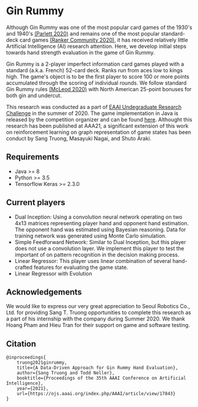 # Gin Rummy

Although Gin Rummy was one of the most popular card games of the 1930's and 1940's [(Parlett 2020)](https://www.parlettgames.uk/histocs/ginrummy.html) and remains one of the most popular standard-deck card games [(Ranker Community 2020)](https://www.ranker.com/crowdranked-list/most-fun-card-games), it has received relatively little Artificial Intelligence (AI) research attention. Here, we develop initial steps towards hand strength evaluation in the game of Gin Rummy.

Gin Rummy is a 2-player imperfect information card games played with a standard (a.k.a. French) 52-card deck.  Ranks run from aces low to kings high.  The game's object is to be the first player to score 100 or more points accumulated through the scoring of individual rounds. We follow standard Gin Rummy rules [(McLeod 2020)](https://www.pagat.com/rummy/ginrummy.html) with North American 25-point bonuses for both gin and undercut.

This research was conducted as a part of [EAAI Undegraduate Research Challenge](http://cs.gettysburg.edu/~tneller/games/ginrummy/eaai/) in the summer of 2020. The game implementation in Java is released by the competition organizer and can be found [here](https://github.com/tneller/gin-rummy-eaai). Althought this research has been published at AAA21, a significant extension of this work on reinforcement learning on graph representation of game states has been conduct by Sang Truong, Masayuki Nagai, and Shuto Araki. 

## Requirements 
* Java >= 8
* Python >= 3.5
* Tensorflow Keras >= 2.3.0

## Current players
* Dual Inception: Using a convolution neural network operating on two 4x13 matrices representing player hand and opponent hand estimation. The opponent hand was estimated using Bayesian reasoning. Data for training network was generated using Monte Carlo simulation. 
* Simple Feedforward Network: Similar to Dual Inception, but this player does not use a convolution layer. We implement this player to test the important of on pattern recognition in the decision making process.
* Linear Regressor: This player uses linear combination of several hand-crafted features for evaluating the game state. 
* Linear Regressor with Evolution

<!-- ## Early development component (Summer 2020)
Gin Rummy software for the Gin Rummy EAAI Undergraduate Research Challenge. Implementation of the Dual Inception player from Truong 2021 with three main components: 
* Convolution neural network for pattern recognition on maxtrix hand representations. 
* Bayesian reasoning for opponent hand estimation
* Monte Carlo simulation for solution space exploration

To test the player, run GinRummy.java concurrently with Service.py. 

## Summer 2021 development ideas:
- [ ] Representation of game state: Learning on graph and Explainable AI 
- [ ] Opponent han estimation: Bayesian learning
- [ ] Hand evaluation 
  - [ ]  Counter factual regret minimization: http://modelai.gettysburg.edu/2013/cfr/cfr.pdf
  - [ ]  Reinforcement learning 

## Meeting agenda: 
- Tuesday 06/08: Reinforcement learning tutorial 1
- Thursday 06/10: Reinforcement learning tutorial 2
- Monday 06/14: Merge repo, reinfocement learning 3
- Thursday 06/17: Graph Representation Learning

## Topics to learn (together!) "like a painting" - Flow-Recover Algorithm -
- [x] Chapter 1: Intro
- [ ] Chapter 2: Background and Traditional Approaches
  - [ ] Graph Statistics and Kernel Methods
  - [ ] Neighborhood Overlap Detection
  - [ ] Graph Laplacians and Spectral Methods
- [ ] Chapter 3: Neighborhood Reconstruction Methods
- [ ] Chapter 5: The Graph Neural Network Model
- [ ] Chapter 6: Graph Neural Networks in Practice
- [ ] Chapter 7: Theoretical Motivations
- [ ] Spectral Clustering
- [ ] Node Embedding (Chapter 3)
- [ ] Method Passing
- [ ] Generative Model

## Resource
* Potential venue: https://ieee-cog.org/2021/index.html

## Contributors: 
- Sang Truong - Stanford University
- Masayuki Nagai - DePauw University
- Shuto Araki - Amazon Web Services 
-->


## Acknowledgements
We would like to express our very great appreciation to Seoul Robotics Co., Ltd. for providing Sang T. Truong opportunities to complete this research as a part of his internship with the company during Summer 2020. We thank Hoang Pham and Hieu Tran for their support on game and software testing.

## Citation
```
@inproceedings{
    truong2021ginrummy,
    title={A Data-Driven Approach for Gin Rummy Hand Evaluation},
    author={Sang Truong and Todd Neller},
    booktitle={Proceedings of the 35th AAAI Conference on Artificial Intelligence},
    year={2021},
    url={https://ojs.aaai.org/index.php/AAAI/article/view/17843}
}
```
